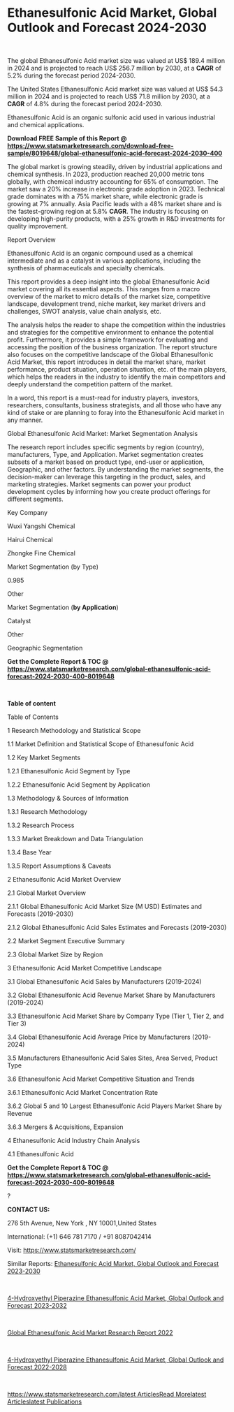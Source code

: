 <h1>Ethanesulfonic Acid Market, Global Outlook and Forecast 2024-2030</h1><br/><p>The global Ethanesulfonic Acid market size was valued at US$ 189.4 million in 2024 and is projected to reach US$ 256.7 million by 2030, at a <strong>CAGR</strong> of 5.2% during the forecast period 2024-2030.</p>
 
 
 
 <p>The United States Ethanesulfonic Acid market size was valued at US$ 54.3 million in 2024 and is projected to reach US$ 71.8 million by 2030, at a <strong>CAGR</strong> of 4.8% during the forecast period 2024-2030.</p>
 
 
 
 <p>Ethanesulfonic Acid is an organic sulfonic acid used in various industrial and chemical applications.</p>
 
 
 
 <p><strong>Download FREE Sample of this Report @ <a href="https://www.statsmarketresearch.com/download-free-sample/8019648/global-ethanesulfonic-acid-forecast-2024-2030-400">https://www.statsmarketresearch.com/download-free-sample/8019648/global-ethanesulfonic-acid-forecast-2024-2030-400</a></strong></p>
 
 
 
 <p>The global market is growing steadily, driven by industrial applications and chemical synthesis. In 2023, production reached 20,000 metric tons globally, with chemical industry accounting for 65% of consumption. The market saw a 20% increase in electronic grade adoption in 2023. Technical grade dominates with a 75% market share, while electronic grade is growing at 7% annually. Asia Pacific leads with a 48% market share and is the fastest-growing region at 5.8% <strong>CAGR</strong>. The industry is focusing on developing high-purity products, with a 25% growth in R&D investments for quality improvement.</p>
 
 
 
 <p>Report Overview</p>
 
 
 
 <p>Ethanesulfonic Acid is an organic compound used as a chemical intermediate and as a catalyst in various applications, including the synthesis of pharmaceuticals and specialty chemicals.</p>
 
 
 
 <p>This report provides a deep insight into the global Ethanesulfonic Acid market covering all its essential aspects. This ranges from a macro overview of the market to micro details of the market size, competitive landscape, development trend, niche market, key market drivers and challenges, SWOT analysis, value chain analysis, etc.</p>
 
 
 
 <p>The analysis helps the reader to shape the competition within the industries and strategies for the competitive environment to enhance the potential profit. Furthermore, it provides a simple framework for evaluating and accessing the position of the business organization. The report structure also focuses on the competitive landscape of the Global Ethanesulfonic Acid Market, this report introduces in detail the market share, market performance, product situation, operation situation, etc. of the main players, which helps the readers in the industry to identify the main competitors and deeply understand the competition pattern of the market.</p>
 
 
 
 <p>In a word, this report is a must-read for industry players, investors, researchers, consultants, business strategists, and all those who have any kind of stake or are planning to foray into the Ethanesulfonic Acid market in any manner.</p>
 
 
 
 <p>Global Ethanesulfonic Acid Market: Market Segmentation Analysis</p>
 
 
 
 <p>The research report includes specific segments by region (country), manufacturers, Type, and Application. Market segmentation creates subsets of a market based on product type, end-user or application, Geographic, and other factors. By understanding the market segments, the decision-maker can leverage this targeting in the product, sales, and marketing strategies. Market segments can power your product development cycles by informing how you create product offerings for different segments.</p>
 
 
 
 <p>Key Company</p>
 
 
 
 <p>Wuxi Yangshi Chemical</p>
 
 
 
 <p>Hairui Chemical</p>
 
 
 
 <p>Zhongke Fine Chemical</p>
 
 
 
 <p>Market Segmentation (by Type)</p>
 
 
 
 <p>0.985</p>
 
 
 
 <p>Other</p>
 
 
 
 <p>Market Segmentation (<strong>by Application</strong>)</p>
 
 
 
 <p>Catalyst</p>
 
 
 
 <p>Other</p>
 
 
 
 <p>Geographic Segmentation</p>
 
 
 
 <div><b>Get the Complete Report & TOC @ <a href="https://www.statsmarketresearch.com/global-ethanesulfonic-acid-forecast-2024-2030-400-8019648">https://www.statsmarketresearch.com/global-ethanesulfonic-acid-forecast-2024-2030-400-8019648</a></b></div>
 
 
 
 <p><br />
 
 <b>Table of content</b></p>
 
 
 
 <p>Table of Contents<br />
 
 1 Research Methodology and Statistical Scope<br />
 
 1.1 Market Definition and Statistical Scope of Ethanesulfonic Acid<br />
 
 1.2 Key Market Segments<br />
 
 1.2.1 Ethanesulfonic Acid Segment by Type<br />
 
 1.2.2 Ethanesulfonic Acid Segment by Application<br />
 
 1.3 Methodology & Sources of Information<br />
 
 1.3.1 Research Methodology<br />
 
 1.3.2 Research Process<br />
 
 1.3.3 Market Breakdown and Data Triangulation<br />
 
 1.3.4 Base Year<br />
 
 1.3.5 Report Assumptions & Caveats<br />
 
 2 Ethanesulfonic Acid Market Overview<br />
 
 2.1 Global Market Overview<br />
 
 2.1.1 Global Ethanesulfonic Acid Market Size (M USD) Estimates and Forecasts (2019-2030)<br />
 
 2.1.2 Global Ethanesulfonic Acid Sales Estimates and Forecasts (2019-2030)<br />
 
 2.2 Market Segment Executive Summary<br />
 
 2.3 Global Market Size by Region<br />
 
 3 Ethanesulfonic Acid Market Competitive Landscape<br />
 
 3.1 Global Ethanesulfonic Acid Sales by Manufacturers (2019-2024)<br />
 
 3.2 Global Ethanesulfonic Acid Revenue Market Share by Manufacturers (2019-2024)<br />
 
 3.3 Ethanesulfonic Acid Market Share by Company Type (Tier 1, Tier 2, and Tier 3)<br />
 
 3.4 Global Ethanesulfonic Acid Average Price by Manufacturers (2019-2024)<br />
 
 3.5 Manufacturers Ethanesulfonic Acid Sales Sites, Area Served, Product Type<br />
 
 3.6 Ethanesulfonic Acid Market Competitive Situation and Trends<br />
 
 3.6.1 Ethanesulfonic Acid Market Concentration Rate<br />
 
 3.6.2 Global 5 and 10 Largest Ethanesulfonic Acid Players Market Share by Revenue<br />
 
 3.6.3 Mergers & Acquisitions, Expansion<br />
 
 4 Ethanesulfonic Acid Industry Chain Analysis<br />
 
 4.1 Ethanesulfonic Acid</p>
 
 
 
 <div><b>Get the Complete Report & TOC @ <a href="https://www.statsmarketresearch.com/global-ethanesulfonic-acid-forecast-2024-2030-400-8019648">https://www.statsmarketresearch.com/global-ethanesulfonic-acid-forecast-2024-2030-400-8019648</a></b></div>
 
 
 
 <p>? </p>
 
 
 
 <p><b>CONTACT US:</b><br />
 
 276 5th Avenue, New York , NY 10001,United States<br />
 
 International: (+1) 646 781 7170 / +91 8087042414<br />
 
 Visit: <a href="https://www.statsmarketresearch.com/">https://www.statsmarketresearch.com/</a><br />
 
 Similar Reports: <a href="https://www.statsmarketresearch.com/global-ethanesulfonic-acid-forecast-2024-2030-400-8019648">Ethanesulfonic Acid Market, Global Outlook and Forecast 2023-2030</a><br />
 
 <br />
 
 <a href="https://www.statsmarketresearch.com/global-ethanesulfonic-acid-forecast-2024-2030-400-8019648">4-Hydroxyethyl Piperazine Ethanesulfonic Acid Market, Global Outlook and Forecast 2023-2032</a><br />
 
 <br />
 
 <a href="https://www.statsmarketresearch.com/global-ethanesulfonic-acid-forecast-2024-2030-400-8019648">Global Ethanesulfonic Acid Market Research Report 2022</a><br />
 
 <br />
 
 <a href="https://www.statsmarketresearch.com/global-ethanesulfonic-acid-forecast-2024-2030-400-8019648">4-Hydroxyethyl Piperazine Ethanesulfonic Acid Market, Global Outlook and Forecast 2022-2028</a><br />
 
 <br />
 
 <a href="https://gyeongbokgung.com">https://www.statsmarketresearch.com/</a><a href="https://hallyeomaritime.com">latest Articles</a><a href="https://jingwansa.com">Read More</a><a href="https://nguoiviet.jp/">latest Articles</a><a href="https://www.intelmarketresearch.com/">latest Publications</a></p>
